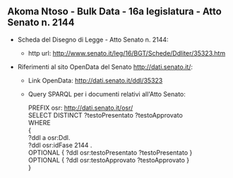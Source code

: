 ## Akoma Ntoso - Bulk Data - 16a legislatura - Atto Senato n. 2144 ##

* Scheda del Disegno di Legge - Atto Senato n. 2144:
	* http url: http://www.senato.it/leg/16/BGT/Schede/Ddliter/35323.htm

* Riferimenti al sito OpenData del Senato http://dati.senato.it/:
	* Link OpenData: http://dati.senato.it/ddl/35323
	* Query SPARQL per i documenti relativi all'Atto Senato:

        PREFIX osr: <http://dati.senato.it/osr/>  
		SELECT DISTINCT ?testoPresentato ?testoApprovato  
		WHERE  
		{  
		    ?ddl a osr:Ddl.  
		    ?ddl osr:idFase 2144 .  
		    OPTIONAL { ?ddl osr:testoPresentato ?testoPresentato }  
		    OPTIONAL { ?ddl osr:testoApprovato ?testoApprovato }  
		}
		
